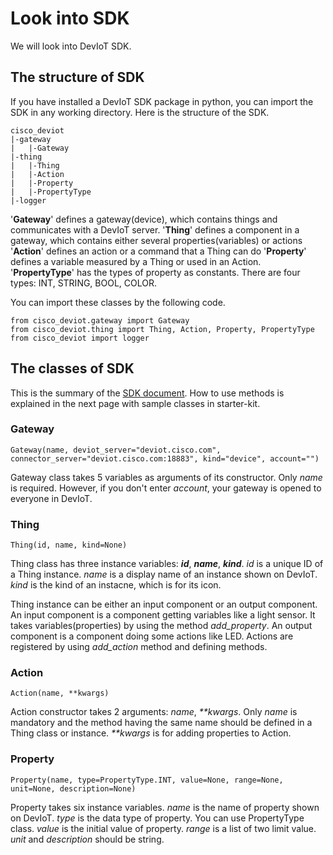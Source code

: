 # Look into SDK
We will look into DevIoT SDK.

## The structure of SDK
If you have installed a DevIoT SDK package in python, you can import the SDK in any working directory. Here is the structure of the SDK.
```
cisco_deviot
|-gateway
|   |-Gateway
|-thing
|   |-Thing
|   |-Action
|   |-Property
|   |-PropertyType
|-logger
```
'**Gateway**' defines a gateway(device), which contains things and communicates with a DevIoT server.
'**Thing**' defines a component in a gateway, which contains either several properties(variables) or actions
'**Action**' defines an action or a command that a Thing can do
'**Property**' defines a variable measured by a Thing or used in an Action.
'**PropertyType**' has the types of property as constants. There are four types: INT, STRING, BOOL, COLOR.

You can import these classes by the following code.
```
from cisco_deviot.gateway import Gateway
from cisco_deviot.thing import Thing, Action, Property, PropertyType
from cisco_deviot import logger
```

## The classes of SDK
This is the summary of the [SDK document](https://github.com/ailuropoda0/gateway-python-sdk). How to use methods is explained in the next page with sample classes in starter-kit.

### Gateway
```
Gateway(name, deviot_server="deviot.cisco.com", connector_server="deviot.cisco.com:18883", kind="device", account="")
```
Gateway class takes 5 variables as arguments of its constructor. Only *name* is required. However, if you don't enter *account*, your gateway is opened to everyone in DevIoT. 

### Thing
```
Thing(id, name, kind=None)
```
Thing class has three instance variables: ***id***, ***name***, ***kind***. *id* is a unique ID of a Thing instance. *name* is a display name of an instance shown on DevIoT. *kind* is the kind of an instacne, which is for its icon.

Thing instance can be either an input component or an output component. An input component is a component getting variables like a light sensor. It takes variables(properties) by using the method *add_property*. An output component is a component doing some actions like LED. Actions are registered by using *add_action* method and defining methods.

### Action
```
Action(name, **kwargs)
```
Action constructor takes 2 arguments: *name*, *\*\*kwargs*. Only *name* is mandatory and the method having the same name should be defined in a Thing class or instance. *\*\*kwargs* is for adding properties to Action.

### Property
```
Property(name, type=PropertyType.INT, value=None, range=None, unit=None, description=None)
```
Property takes six instance variables. *name* is the name of property shown on DevIoT. *type* is the data type of property. You can use PropertyType class. *value* is the initial value of property. *range* is a list of two limit value. *unit* and *description* should be string.  
